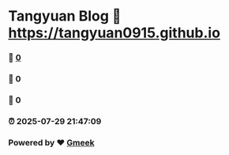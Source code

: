 # Tangyuan Blog :link: https://tangyuan0915.github.io 
### :page_facing_up: [0](https://tangyuan0915.github.io/tag.html) 
### :speech_balloon: 0 
### :hibiscus: 0 
### :alarm_clock: 2025-07-29 21:47:09 
### Powered by :heart: [Gmeek](https://github.com/Meekdai/Gmeek)
